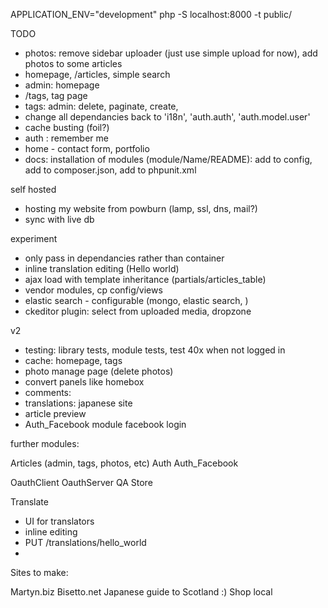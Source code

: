 APPLICATION_ENV="development" php -S localhost:8000 -t public/

TODO
* photos: remove sidebar uploader (just use simple upload for now), add photos to some articles
* homepage, /articles, simple search
* admin: homepage
* /tags, tag page
* tags: admin: delete, paginate, create,
* change all dependancies back to 'i18n', 'auth.auth', 'auth.model.user'
* cache busting (foil?)
* auth : remember me
* home - contact form, portfolio
* docs: installation of modules (module/Name/README): add to config, add to composer.json, add to phpunit.xml

self hosted
* hosting my website from powburn (lamp, ssl, dns, mail?)
* sync with live db

experiment
* only pass in dependancies rather than container
* inline translation editing (<span data-translation="hello_world">Hello world</span>)
* ajax load with template inheritance (partials/articles_table)
* vendor modules, cp config/views
* elastic search - configurable (mongo, elastic search, )
* ckeditor plugin: select from uploaded media, dropzone

v2
* testing: library tests, module tests, test 40x when not logged in
* cache: homepage, tags
* photo manage page (delete photos)
* convert panels like homebox
* comments:
* translations: japanese site
* article preview
* Auth_Facebook module facebook login



further modules:

Articles (admin, tags, photos, etc)
Auth
Auth_Facebook

OauthClient
OauthServer
QA
Store

Translate
- UI for translators
- inline editing
- PUT /translations/hello_world
-




Sites to make:

Martyn.biz
Bisetto.net
Japanese guide to Scotland :)
Shop local
